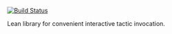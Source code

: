 [![Build Status](https://travis-ci.org/khoek/libconfig.svg?branch=master)](https://travis-ci.org/khoek/libconfig)

Lean library for convenient interactive tactic invocation.
